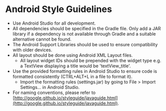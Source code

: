 # Android Style Guidelines

* Use Android Studio for all development.
* All dependencies should be specified in the Gradle file. Only add a JAR library if a dependency is not available through Gradle and a suitable alternative cannot be found.
* The Android Support Libraries should be used to ensure compatibility with older devices.
* All layout should be done using Android XML Layout files.
	* All layout widget IDs should be prepended with the widget type e.g. a TextView displaying a title would be 'textView_title'.
* Use the provided formatting rules in Android Studio to ensure code is formatted consistently (CTRL+ALT+L in a file to format it).
	* Import the formatting rules (settings.jar) by going to File > Import Settings... in Android Studio.
* For naming conventions, please refer to [http://google.github.io/styleguide/javaguide.html](http://google.github.io/styleguide/javaguide.html).
